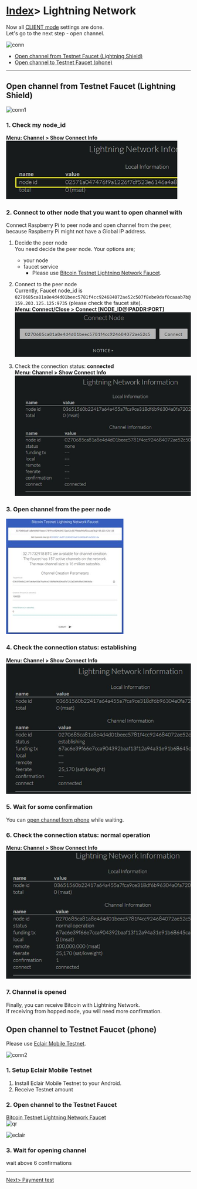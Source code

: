 # [Index](index.html)> Lightning Network

Now all [CLIENT mode](setup_faq.md#client-mode) settings are done.  
Let's go to the next step - open channel.

![conn](images/setup_ln_conn.jpg)

* [Open channel from Testnet Faucet (Lightning Shield)](#open-channel-from-testnet-faucet-lightning-shield)
* [Open channel to Testnet Faucet (phone)](#open-channel-to-testnet-faucet-phone)

----

## Open channel from Testnet Faucet (Lightning Shield)

![conn1](images/setup_ln_conn1.jpg)

### 1. Check my node_id

**Menu: Channel > Show Connect Info**  
![show channel](images/ln_testnet01.jpg)

### 2. Connect to other node that you want to open channel with

   Connect Raspberry Pi to peer node and open channel from the peer, because Raspberry Pi might not have a Global IP address.

   1. Decide the peer node  
      You need decide the peer node. Your options are;
      * your node
      * faucet service  
        * Please use [Bitcoin Testnet Lightning Network Faucet](https://faucet.lightning.community/).

   2. Connect to the peer node  
      Currently, Faucet node_id is `0270685ca81a8e4d4d01beec5781f4cc924684072ae52c507f8ebe9daf0caaab7b@159.203.125.125:9735` (please check the faucet site).  
      **Menu: Connect/Close > Connect [NODE_ID@IPADDR:PORT]**  
      ![connect](images/ln_testnet02.jpg)

   3. Check the connection status: **connected**  
      **Menu: Channel > Show Connect Info**  
      ![show channel](images/ln_testnet03.jpg)

### 3. Open channel from the peer node

![testnet faucet](images/ln_testnet04.jpg)

### 4. Check the connection status: **establishing**

**Menu: Channel > Show Connect Info**  
![show channel](images/ln_testnet05.jpg)

### 5. Wait for some confirmation

You can [open channel from phone](#open-channel-to-testnet-faucet-phone) while waiting.

### 6. Check the connection status: **normal operation**  

**Menu: Channel > Show Connect Info**  
![show channel](images/ln_testnet06.jpg)

### 7. Channel is opened

Finally, you can receive Bitcoin with Lightning Network.  
If receiving from hopped node, you will need more confirmation.

## Open channel to Testnet Faucet (phone)

Please use [Eclair Mobile Testnet](https://play.google.com/store/apps/details?id=fr.acinq.eclair.wallet).

![conn2](images/setup_ln_conn2.jpg)

### 1. Setup Eclair Mobile Testnet

1. Install Eclair Mobile Testnet to your Android.
2. Receive Testnet amount

### 2. Open channel to the Testnet Faucet

[Bitcoin Testnet Lightning Network Faucet](https://faucet.lightning.community/)  
![qr](images/testnet_faucet.jpg)

![eclair](images/eclair_testnet_open.jpg)

### 3. Wait for opening channel

wait above 6 confirmations

----

[Next> Payment test](setup_pay.md)

